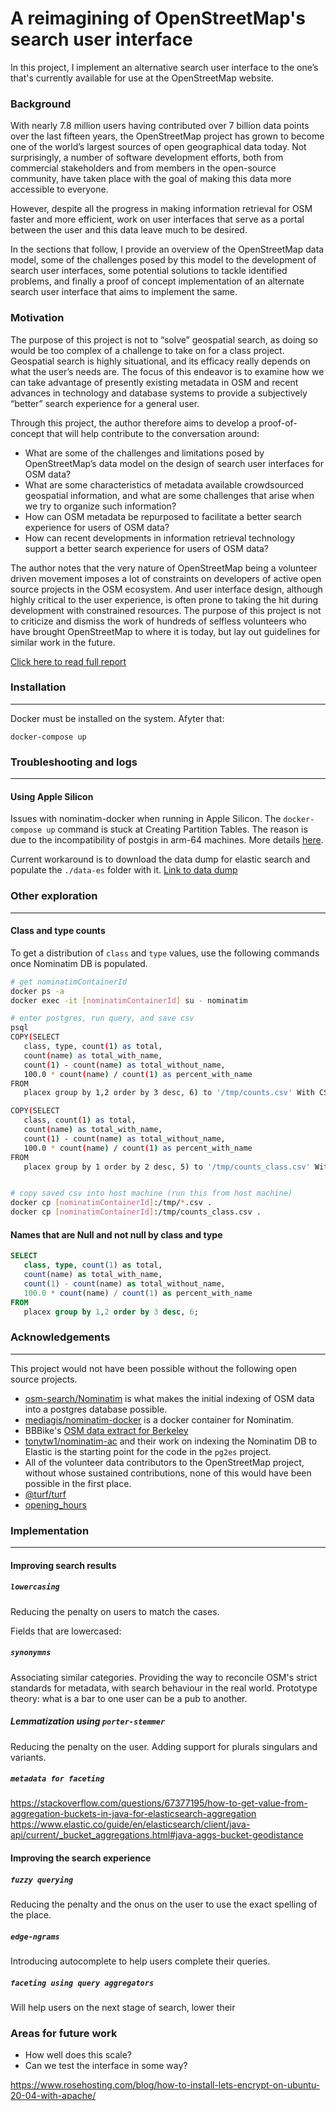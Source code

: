 # A reimagining of OpenStreetMap's search user interface

In this project, I implement an alternative search user interface to the one’s that's currently available for use at the OpenStreetMap website.

### Background

With nearly 7.8 million users having contributed over 7 billion data points over the last fifteen years, the OpenStreetMap project has grown to become one of the world’s largest sources of open geographical data today. Not surprisingly, a number of software development efforts, both from commercial stakeholders and from members in the open-source community, have taken place with the goal of making this data more accessible to everyone. 

However, despite all the progress in making information retrieval for OSM faster and more efficient, work on user interfaces that serve as a portal between the user and this data leave much to be desired.

In the sections that follow, I provide an overview of the OpenStreetMap data model, some of the challenges posed by this model to the development of search user interfaces, some potential solutions to tackle identified problems, and finally a proof of concept implementation of an alternate search user interface that aims to implement the same.

### Motivation

The purpose of this project is not to “solve” geospatial search, as doing so would be too complex of a challenge to take on for a class project. Geospatial search is highly situational, and its efficacy really depends on what the user’s needs are. The focus of this endeavor is to examine how we can take advantage of presently existing metadata in OSM and recent advances in technology and database systems to provide a subjectively “better” search experience for a general user. 

Through this project, the author therefore aims to develop a proof-of-concept that will help contribute to the conversation around:

- What are some of the challenges and limitations posed by OpenStreetMap’s data model on the design of search user interfaces for OSM data?
- What are some characteristics of metadata available crowdsourced geospatial information, and what are some challenges that arise when we try to organize such information?
- How can OSM metadata be repurposed to facilitate a better search experience for users of OSM data?
- How can recent developments in information retrieval technology support a better search experience for users of OSM data?

The author notes that the very nature of OpenStreetMap being a volunteer driven movement imposes a lot of constraints on developers of active open source projects in the OSM ecosystem. And user interface design, although highly critical to the user experience, is often prone to taking the hit during development with constrained resources. The purpose of this project is not to criticize and dismiss the work of hundreds of selfless volunteers who have brought OpenStreetMap to where it is today, but lay out guidelines for similar work in the future. 

[Click here to read full report](https://docs.google.com/document/d/1pUelazpyA-SWso69bkUQVvfx9Yieqy3Xq_dpC_dySmE/edit?usp=sharing)

### Installation
---

Docker must be installed on the system. Afyter that: 

```
docker-compose up
```

### Troubleshooting and logs
---

#### Using Apple Silicon
Issues with nominatim-docker when running in Apple Silicon. The `docker-compose up` command is stuck at Creating Partition Tables. The reason is due to the incompatibility of postgis in arm-64 machines. More details [here](https://github.com/postgis/docker-postgis/issues/216).

Current workaround is to download the data dump for elastic search and populate the `./data-es` folder with it. [Link to data dump](#)


### Other exploration
---

#### Class and type counts

To get a distribution of `class` and `type` values, use the following commands once Nominatim DB is populated.

```sh
# get nominatimContainerId
docker ps -a
docker exec -it [nominatimContainerId] su - nominatim

# enter postgres, run query, and save csv
psql
COPY(SELECT
   class, type, count(1) as total,
   count(name) as total_with_name,
   count(1) - count(name) as total_without_name,
   100.0 * count(name) / count(1) as percent_with_name
FROM
   placex group by 1,2 order by 3 desc, 6) to '/tmp/counts.csv' With CSV DELIMITER ',' HEADER;

COPY(SELECT
   class, count(1) as total,
   count(name) as total_with_name,
   count(1) - count(name) as total_without_name,
   100.0 * count(name) / count(1) as percent_with_name
FROM
   placex group by 1 order by 2 desc, 5) to '/tmp/counts_class.csv' With CSV DELIMITER ',' HEADER;


# copy saved csv into host machine (run this from host machine) 
docker cp [nominatimContainerId]:/tmp/*.csv .
docker cp [nominatimContainerId]:/tmp/counts_class.csv .

```

#### Names that are Null and not null by class and type

```sql
SELECT
   class, type, count(1) as total,
   count(name) as total_with_name,
   count(1) - count(name) as total_without_name,
   100.0 * count(name) / count(1) as percent_with_name
FROM
   placex group by 1,2 order by 3 desc, 6;
```


### Acknowledgements
---
This project would not have been possible without the following open source projects.

- [osm-search/Nominatim](https://github.com/osm-search/Nominatim) is what makes the initial indexing of OSM data into a postgres database possible.
- [mediagis/nominatim-docker](https://github.com/mediagis/nominatim-docker) is a docker container for Nominatim.
- BBBike's [OSM data extract for Berkeley](https://download.bbbike.org/osm/bbbike/Berkeley/)
- [tonytw1/nominatim-ac](https://github.com/tonytw1/nominatim-ac) and their work on indexing the Nominatim DB to Elastic is the starting point for the code in the `pg2es` project.
- All of the volunteer data contributors to the OpenStreetMap project, without whose sustained contributions, none of this would have been possible in the first place.
- [@turf/turf](https://www.npmjs.com/package/@turf/turf)
- [opening_hours](https://github.com/opening-hours/opening_hours.js)



### Implementation
---

#### Improving search results

##### `lowercasing`
Reducing the penalty on users to match the cases.

Fields that are lowercased:



##### `synonymns`
Associating similar categories.
Providing the way to reconcile OSM's strict standards for metadata, with search behaviour in the real world. Prototype theory: what is a bar to one user can be a pub to another.

##### Lemmatization using `porter-stemmer`
Reducing the penalty on the user. Adding support for plurals singulars and variants.


##### `metadata for faceting`

https://stackoverflow.com/questions/67377195/how-to-get-value-from-aggregation-buckets-in-java-for-elasticsearch-aggregation
https://www.elastic.co/guide/en/elasticsearch/client/java-api/current/_bucket_aggregations.html#java-aggs-bucket-geodistance


#### Improving the search experience

##### `fuzzy querying`
Reducing the penalty and the onus on the user to use the exact spelling of the place.

##### `edge-ngrams`
Introducing autocomplete to help users complete their queries.

##### `faceting using query aggregators`
Will help users on the next stage of search, lower their 


### Areas for future work

- How well does this scale?
- Can we test the interface in some way?


https://www.rosehosting.com/blog/how-to-install-lets-encrypt-on-ubuntu-20-04-with-apache/
